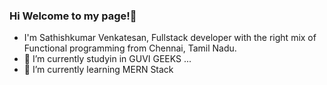 ### Hi Welcome to my page!👋

- I'm Sathishkumar Venkatesan, Fullstack developer with the right mix of Functional programming from  Chennai, Tamil Nadu.
- 🔭 I’m currently studyin in GUVI GEEKS ...
- 🌱 I’m currently learning MERN Stack



